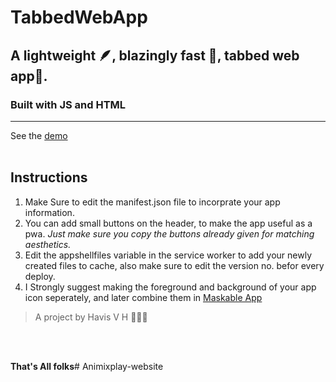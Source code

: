 # TabbedWebApp
## A lightweight 🪶, blazingly fast 🚀, tabbed web app📱.
### Built with JS and HTML
<hr></hr>

See the [demo](https://tabbed.web.app/demo)
<br></br>
## Instructions
1. Make Sure to edit the manifest.json file to incorprate your app  information.
2. You can add small buttons on the header, to make the app useful as a pwa. *Just make sure you copy the buttons already given for matching aesthetics.*
3. Edit the appshellfiles variable in the service worker to add your newly created files to cache, also make sure to edit the version no. befor every deploy.
4.  I Strongly suggest making the foreground and background of your app icon seperately, and later combine them in [Maskable App](https://maskable.app/editor)

> A project by Havis V H 👨🏽‍💻

<br></br>

**That's All folks**#   A n i m i x p l a y - w e b s i t e  
 